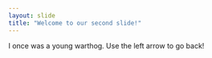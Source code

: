 ```yaml
---
layout: slide
title: "Welcome to our second slide!"
---
```

I once was a young warthog.
Use the left arrow to go back!
